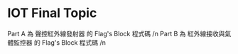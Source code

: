 # IOT Final Topic
 
Part A 為 聲控紅外線發射器 的 Flag's Block 程式碼 /n
Part B 為 紅外線接收與氣體監控器 的 Flag's Block 程式碼 /n
